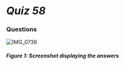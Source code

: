 # *Quiz 58*
### Questions
![IMG_0736](https://user-images.githubusercontent.com/105724334/232354550-bd917e69-487c-41c8-9f94-bc6df2958208.jpeg)

##### Figure 1: Screenshot displaying the answers
